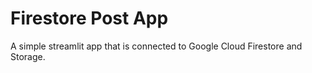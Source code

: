 # Firestore Post App
A simple streamlit app that is connected to Google Cloud Firestore and Storage. 